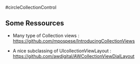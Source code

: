 #circleCollectionControl


## Some Ressources

* Many type of Collection views : https://github.com/mpospese/IntroducingCollectionViews

* A nice subclassing of UIcollectionViewLayout : https://github.com/awdigital/AWCollectionViewDialLayout
